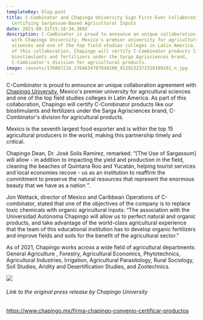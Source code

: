 ```yaml
---
templateKey: blog-post
title: C-Combinator and Chapingo University Sign First-Ever Collaboration on
  Certifying Sargassum-Based Agricultural Inputs
date: 2021-08-31T15:18:34.308Z
description: C-Combinator is proud to announce an unique collaboration agreement
  with Chapingo University, Mexico's premier university for agricultural
  sciences and one of the top field studies colleges in Latin America. As part
  of this collaboration, Chapingo will certify C-Combinator products like our
  biostimulants and fertilizers under the Sarga Agrisciences brand,
  C-Combinator's division for agricultural products.
image: /assets/176067216_1764634707048108_9129132372318109261_n.jpg
---
```

C-Combinator is proud to announce an unique collaboration agreement with [Chapingo University](https://www.chapingo.mx/), Mexico's premier university for agricultural sciences and one of the top field studies colleges in Latin America. As part of this collaboration, Chapingo will certify C-Combinator products like our biostimulants and fertilizers under the Sarga Agrisciences brand, C-Combinator's division for agricultural products.

Mexico is the seventh largest food exporter and is within the top 15 agricultural producers in the world, making this partnership timely and critical.

Chapingo Dean, Dr. José Solís Ramírez, remarked: “\[The Use of Sargassum] will allow - in addition to impacting the yield and production in the field, cleaning the beaches of Quintana Roo and Yucatán, helping tourist services and local economies recove - us as an institution to reaffirm the commitment to preserve the natural resources that represent the enormous beauty that we have as a nation ”.

Jon Wettack, director of Mexico and Caribbean Operations of C-combinator, stated that one of the objectives of the company is to replace toxic chemicals with organic agricultural inputs: “The association with the Universidad Autónoma Chapingo will allow us to perfect natural and organic products, and take advantage of the world-class agricultural experience that the team of this educational institution has to develop organic fertilizers and improve fields and soils for the benefit of the agricultural sector."

As of 2021, Chapingo works across a wide field of agricultural departments: General Agriculture , Forestry, Agricultural Economics, Phytotechnics, Agricultural Industries, Irrigation, Agricultural Parasitology, Rural Sociology, Soil Studies, Aridity and Desertification Studies, and Zootechnics.



![](/assets/176316520_1764634760381436_5155536307314438127_n.jpg)



###### Link to the original press release by Chapingo University

<https://www.chapingo.mx/firma-chapingo-convenio-certificar-productos>